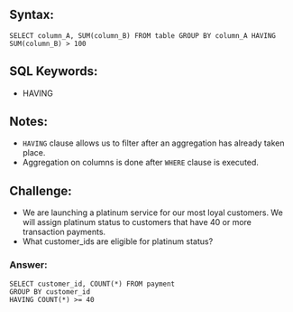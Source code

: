 ## Syntax:

```
SELECT column_A, SUM(column_B) FROM table GROUP BY column_A HAVING SUM(column_B) > 100
```

## SQL Keywords:

- HAVING

## Notes:

- `HAVING` clause allows us to filter after an aggregation has already taken place.
- Aggregation on columns is done after `WHERE` clause is executed.

## Challenge:

- We are launching a platinum service for our most loyal customers. We will assign platinum status to customers that have 40 or more transaction payments.
- What customer_ids are eligible for platinum status?

### Answer:

```
SELECT customer_id, COUNT(*) FROM payment
GROUP BY customer_id
HAVING COUNT(*) >= 40
```
